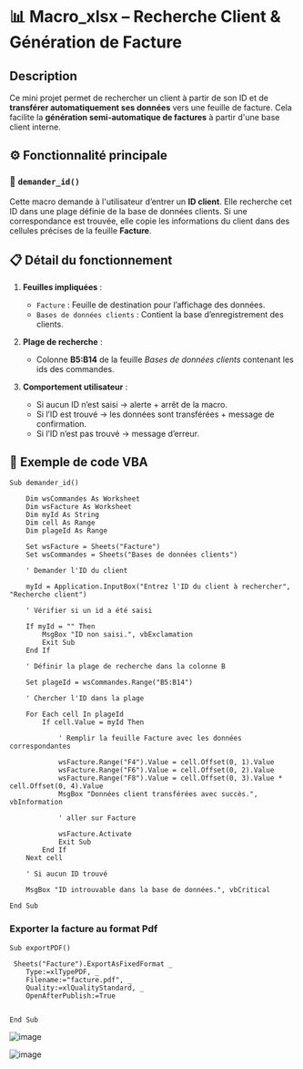 # 📊 Macro_xlsx – Recherche Client & Génération de Facture

## Description

Ce mini projet permet de rechercher un client à partir de son ID et de **transférer automatiquement ses données** vers une feuille de facture. Cela facilite la **génération semi-automatique de factures** à partir d'une base client interne.

## ⚙️ Fonctionnalité principale

### 🔎 `demander_id()`

Cette macro demande à l'utilisateur d’entrer un **ID client**. Elle recherche cet ID dans une plage définie de la base de données clients. Si une correspondance est trouvée, elle copie les informations du client dans des cellules précises de la feuille **Facture**.

## 📋 Détail du fonctionnement

1. **Feuilles impliquées** :
   - `Facture` : Feuille de destination pour l’affichage des données.
   - `Bases de données clients` : Contient la base d’enregistrement des clients.

2. **Plage de recherche** :
   - Colonne **B5:B14** de la feuille *Bases de données clients* contenant les ids des commandes.

3. **Comportement utilisateur** :
   - Si aucun ID n’est saisi → alerte + arrêt de la macro.
   - Si l’ID est trouvé → les données sont transférées + message de confirmation.
   - Si l’ID n’est pas trouvé → message d’erreur.

## 🧪 Exemple de code VBA

```vba
Sub demander_id()

    Dim wsCommandes As Worksheet
    Dim wsFacture As Worksheet
    Dim myId As String
    Dim cell As Range
    Dim plageId As Range
    
    Set wsFacture = Sheets("Facture")
    Set wsCommandes = Sheets("Bases de données clients")
    
    ' Demander l'ID du client

    myId = Application.InputBox("Entrez l'ID du client à rechercher", "Recherche client")

    ' Vérifier si un id a été saisi

    If myId = "" Then
        MsgBox "ID non saisi.", vbExclamation
        Exit Sub
    End If
    
    ' Définir la plage de recherche dans la colonne B

    Set plageId = wsCommandes.Range("B5:B14")
    
    ' Chercher l'ID dans la plage

    For Each cell In plageId
        If cell.Value = myId Then

            ' Remplir la feuille Facture avec les données correspondantes

            wsFacture.Range("F4").Value = cell.Offset(0, 1).Value
            wsFacture.Range("F6").Value = cell.Offset(0, 2).Value
            wsFacture.Range("F8").Value = cell.Offset(0, 3).Value * cell.Offset(0, 4).Value
            MsgBox "Données client transférées avec succès.", vbInformation
            
            ' aller sur Facture

            wsFacture.Activate
            Exit Sub
        End If
    Next cell
    
    ' Si aucun ID trouvé

    MsgBox "ID introuvable dans la base de données.", vbCritical

End Sub
```
### Exporter la facture au format Pdf

```vba
Sub exportPDF()

 Sheets("Facture").ExportAsFixedFormat _
    Type:=xlTypePDF, _
    Filename:="facture.pdf", _
    Quality:=xlQualityStandard, _
    OpenAfterPublish:=True


End Sub
```

![image](https://github.com/user-attachments/assets/08280548-3f17-4f1f-ad57-97e7ce68a501)

![image](https://github.com/user-attachments/assets/d61069ae-eac7-49b8-bff8-13605c3798bf)

